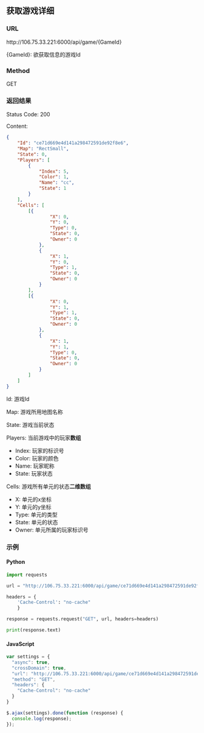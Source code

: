 ## 获取游戏详细

### URL
ht<span></span>tp://106.75.33.221:6000/api/game/{GameId}

{GameId}: 欲获取信息的游戏Id

### Method
GET

### 返回结果
Status Code: 200

Content:
```json
{
	"Id": "ce71d669e4d141a298472591de92f8e6",
	"Map": "RectSmall",
	"State": 0,
	"Players": [
        {
            "Index": 5,
            "Color": 1,
            "Name": "cc",
            "State": 1
        }
    ],
	"Cells": [
		[{
				"X": 0,
				"Y": 0,
				"Type": 0,
				"State": 0,
				"Owner": 0
			},
			{
				"X": 1,
				"Y": 0,
				"Type": 1,
				"State": 0,
				"Owner": 0
			}
		],
		[{
				"X": 0,
				"Y": 1,
				"Type": 1,
				"State": 0,
				"Owner": 0
			},
			{
				"X": 1,
				"Y": 1,
				"Type": 0,
				"State": 0,
				"Owner": 0
			}
		]
	]
}
```

Id: 游戏Id

Map: 游戏所用地图名称

State: 游戏当前状态

Players: 当前游戏中的玩家**数组**
  - Index: 玩家的标识号
  - Color: 玩家的颜色
  - Name: 玩家昵称
  - State: 玩家状态

Cells: 游戏所有单元的状态**二维数组**
  - X: 单元的x坐标
  - Y: 单元的y坐标
  - Type: 单元的类型
  - State: 单元的状态
  - Owner: 单元所属的玩家标识号

### 示例
#### Python
```python
import requests

url = "http://106.75.33.221:6000/api/game/ce71d669e4d141a298472591de92f8e6"

headers = {
    'Cache-Control': "no-cache"
    }

response = requests.request("GET", url, headers=headers)

print(response.text)
```

#### JavaScript
```javascript
var settings = {
  "async": true,
  "crossDomain": true,
  "url": "http://106.75.33.221:6000/api/game/ce71d669e4d141a298472591de92f8e6",
  "method": "GET",
  "headers": {
    "Cache-Control": "no-cache"
  }
}

$.ajax(settings).done(function (response) {
  console.log(response);
});
```